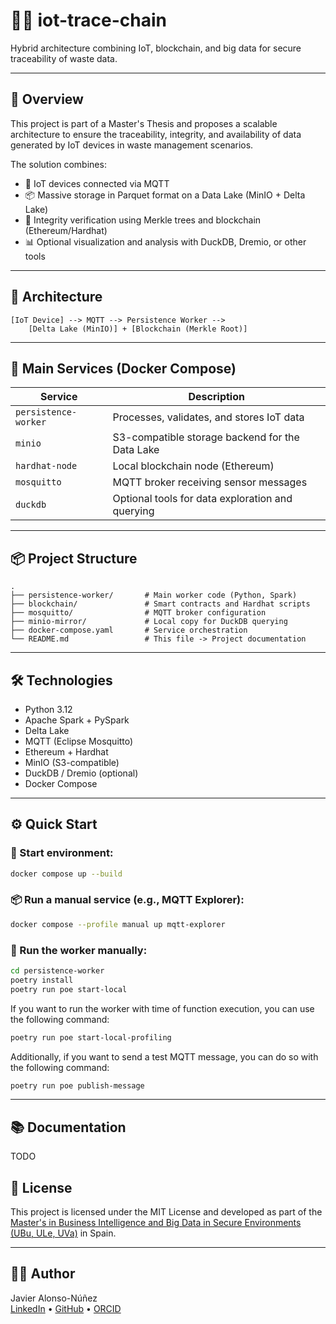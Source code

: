 # 📡🔗 iot-trace-chain

Hybrid architecture combining IoT, blockchain, and big data for secure traceability of waste data.

---

## 🧠 Overview

This project is part of a Master's Thesis and proposes a scalable architecture to ensure the traceability, integrity, and availability of data generated by IoT devices in waste management scenarios.

The solution combines:

- 🔧 IoT devices connected via MQTT
- 📦 Massive storage in Parquet format on a Data Lake (MinIO + Delta Lake)
- 🔐 Integrity verification using Merkle trees and blockchain (Ethereum/Hardhat)
- 📊 Optional visualization and analysis with DuckDB, Dremio, or other tools

---

## 🧱 Architecture

```plaintext
[IoT Device] --> MQTT --> Persistence Worker --> 
    [Delta Lake (MinIO)] + [Blockchain (Merkle Root)]
```

---

## 🚀 Main Services (Docker Compose)

| Service              | Description                                        |
|----------------------|----------------------------------------------------|
| `persistence-worker` | Processes, validates, and stores IoT data          |
| `minio`              | S3-compatible storage backend for the Data Lake    |
| `hardhat-node`       | Local blockchain node (Ethereum)                   |
| `mosquitto`          | MQTT broker receiving sensor messages              |
| `duckdb`             | Optional tools for data exploration and querying   |

---

## 📦 Project Structure

```
.
├── persistence-worker/       # Main worker code (Python, Spark)
├── blockchain/               # Smart contracts and Hardhat scripts
├── mosquitto/                # MQTT broker configuration
├── minio-mirror/             # Local copy for DuckDB querying
├── docker-compose.yaml       # Service orchestration
└── README.md                 # This file -> Project documentation
```

---

## 🛠 Technologies

- Python 3.12
- Apache Spark + PySpark
- Delta Lake
- MQTT (Eclipse Mosquitto)
- Ethereum + Hardhat
- MinIO (S3-compatible)
- DuckDB / Dremio (optional)
- Docker Compose

---

## ⚙️ Quick Start

### 🔧 Start environment:

```bash
docker compose up --build
```

### 📦 Run a manual service (e.g., MQTT Explorer):

```bash
docker compose --profile manual up mqtt-explorer
```

### 🐍 Run the worker manually:

```bash
cd persistence-worker
poetry install
poetry run poe start-local
```

If you want to run the worker with time of function execution, you can use the following command:

```bash
poetry run poe start-local-profiling
```

Additionally, if you want to send a test MQTT message, you can do so with the following command:

```bash
poetry run poe publish-message
```

---

## 📚 Documentation

TODO

## 📄 License

This project is licensed under the MIT License and developed as part of the [Master's in Business Intelligence and Big Data in Secure Environments (UBu, ULe, UVa)](https://www.inf.uva.es/master-online/) in Spain. 

---

## 👨‍🎓 Author

Javier Alonso-Núñez  
[LinkedIn](https://www.linkedin.com/in/javier0alonso/) • [GitHub](https://github.com/javalon) • [ORCID](https://orcid.org/0009-0004-3085-5007)

